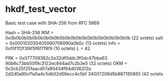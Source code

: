 # hkdf_test_vector

 Basic test case with SHA-256 from RFC 5869

   Hash = SHA-256
   IKM  = 0x0b0b0b0b0b0b0b0b0b0b0b0b0b0b0b0b0b0b0b0b0b0b (22 octets)
   salt = 0x000102030405060708090a0b0c (13 octets)
   info = 0xf0f1f2f3f4f5f6f7f8f9 (10 octets)
   L    = 42

   PRK  = 0x077709362c2e32df0ddc3f0dc47bba63
          90b6c73bb50f9c3122ec844ad7c2b3e5 (32 octets)
   OKM  = 0x3cb25f25faacd57a90434f64d0362f2a
          2d2d0a90cf1a5a4c5db02d56ecc4c5bf
          34007208d5b887185865 (42 octets
